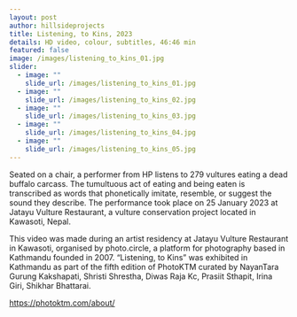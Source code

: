 ```yaml
---
layout: post
author: hillsideprojects
title: Listening, to Kins, 2023
details: HD video, colour, subtitles, 46:46 min
featured: false
image: /images/listening_to_kins_01.jpg
slider:
  - image: ""
    slide_url: /images/listening_to_kins_01.jpg
  - image: ""
    slide_url: /images/listening_to_kins_02.jpg
  - image: ""
    slide_url: /images/listening_to_kins_03.jpg
  - image: ""
    slide_url: /images/listening_to_kins_04.jpg
  - image: ""
    slide_url: /images/listening_to_kins_05.jpg
---
```

Seated on a chair, a performer from HP listens to 279 vultures eating a dead buffalo carcass. The tumultuous act of eating and being eaten is transcribed as words that phonetically imitate, resemble, or suggest the sound they describe. The performance took place on 25 January 2023 at Jatayu Vulture Restaurant, a vulture conservation project located in Kawasoti, Nepal. 

T﻿his video was made during an artist residency at Jatayu Vulture Restaurant in Kawasoti, organised by photo.circle, a platform for photography based in Kathmandu founded in 2007. “Listening, to Kins” was exhibited in Kathmandu as part of the fifth edition of PhotoKTM curated by NayanTara Gurung Kakshapati, Shristi Shrestha, Diwas Raja Kc, Prasiit Sthapit, Irina Giri, Shikhar Bhattarai.

<https://photoktm.com/about/>